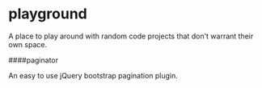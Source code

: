 playground
==========

A place to play around with random code projects that don't warrant their own space.

####paginator

An easy to use jQuery bootstrap pagination plugin.
